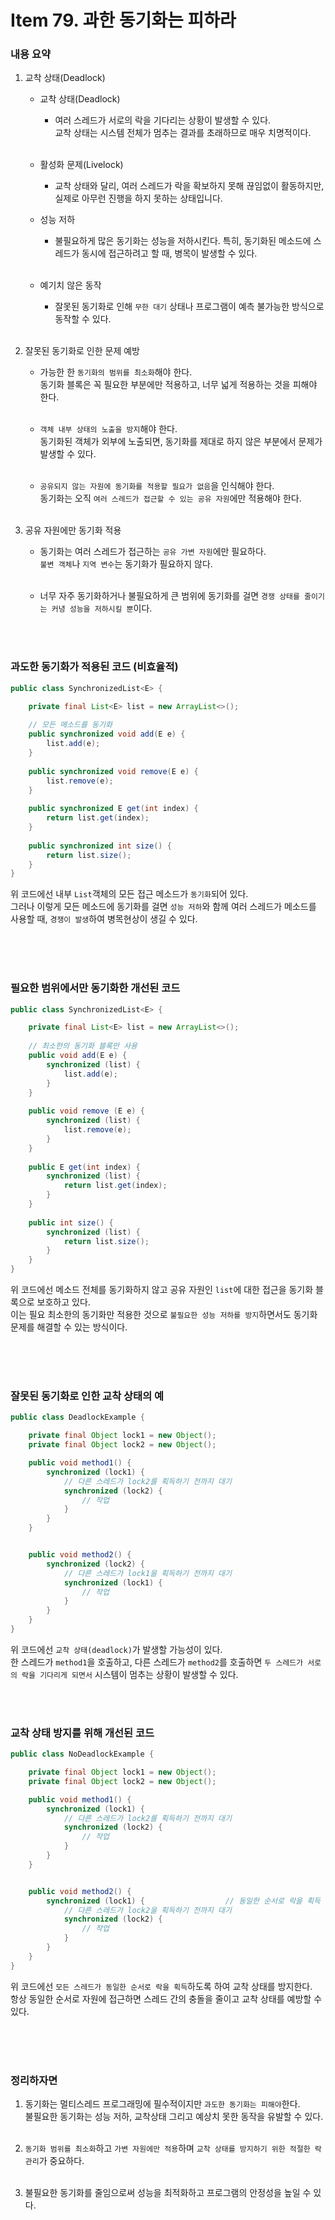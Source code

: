 # Item 79. 과한 동기화는 피하라

### 내용 요약 <br>
1. 교착 상태(Deadlock)
   - 교착 상태(Deadlock)
       - 여러 스레드가 서로의 락을 기다리는 상황이 발생할 수 있다. <br>
         교착 상태는 시스템 전체가 멈추는 결과를 초래하므로 매우 치명적이다. <br><br>
     
   - 활성화 문제(Livelock) 
     - 교착 상태와 달리, 여러 스레드가 락을 확보하지 못해 끊임없이 활동하지만, 실제로 아무런 진행을 하지 못하는 상태입니다.

   - 성능 저하
       - 불필요하게 많은 동기화는 성능을 저하시킨다. 
         특히, 동기화된 메소드에 스레드가 동시에 접근하려고 할 때, 병목이 발생할 수 있다. <br><br>

   - 예기치 않은 동작
      - 잘못된 동기화로 인해 `무한 대기` 상태나 프로그램이 예측 불가능한 방식으로 동작할 수 있다. <br><br>

2. 잘못된 동기화로 인한 문제 예방
   - 가능한 한 `동기화의 범위를 최소화`해야 한다. <br>
     동기화 블록은 꼭 필요한 부분에만 적용하고, 너무 넓게 적용하는 것을 피해야 한다. <br><br>

   - `객체 내부 상태의 노출을 방지`해야 한다. <br>
     동기화된 객체가 외부에 노출되면, 동기화를 제대로 하지 않은 부분에서 문제가 발생할 수 있다. <br><br>

   - `공유되지 않는 자원에 동기화를 적용할 필요가 없음`을 인식해야 한다. <br>
     동기화는 오직 `여러 스레드가 접근할 수 있는 공유 자원`에만 적용해야 한다. <br><br>


3. 공유 자원에만 동기화 적용
   - 동기화는 여러 스레드가 접근하는 `공유 가변 자원`에만 필요하다. <br>
     `불변 객체`나 `지역 변수`는 동기화가 필요하지 않다. <br><br>
   
   - 너무 자주 동기화하거나 불필요하게 큰 범위에 동기화를 걸면 `경쟁 상태를 줄이기는 커녕 성능을 저하시킬 뿐`이다.
   
<br><br>



### 과도한 동기화가 적용된 코드 (비효율적)
```java
public class SynchronizedList<E> {

    private final List<E> list = new ArrayList<>();
    
    // 모든 메소드를 동기화
    public synchronized void add(E e) {
        list.add(e);
    }
    
    public synchronized void remove(E e) {
        list.remove(e);
    }
    
    public synchronized E get(int index) {
        return list.get(index);
    }
    
    public synchronized int size() {
        return list.size();
    }
}
```
위 코드에선 내부 `List`객체의 모든 접근 메소드가 `동기화`되어 있다. <br>
그러나 이렇게 모든 메소드에 동기화를 걸면 `성능 저하`와 함께 여러 스레드가 메소드를 사용할 때, `경쟁이 발생`하여 병목현상이 생길 수 있다. <br><br>

<br><br>




### 필요한 범위에서만 동기화한 개선된 코드
```java
public class SynchronizedList<E> {

    private final List<E> list = new ArrayList<>();
    
    // 최소한의 동기화 블록만 사용
    public void add(E e) {
        synchronized (list) {
            list.add(e);
        }
    }
    
    public void remove (E e) {
        synchronized (list) {
            list.remove(e);
        }
    }
    
    public E get(int index) {
        synchronized (list) {
            return list.get(index);
        }
    }
    
    public int size() {
        synchronized (list) {
            return list.size();
        }
    }
}
```
위 코드에선 메소드 전체를 동기화하지 않고 공유 자원인 `list`에 대한 접근을 동기화 블록으로 보호하고 있다. <br>
이는 필요 최소한의 동기화만 적용한 것으로 `불필요한 성능 저하를 방지`하면서도 동기화 문제를 해결할 수 있는 방식이다. <br><br>

<br><br>



### 잘못된 동기화로 인한 교착 상태의 예
```java
public class DeadlockExample {

    private final Object lock1 = new Object();
    private final Object lock2 = new Object();

    public void method1() {
        synchronized (lock1) {
            // 다른 스레드가 lock2를 획득하기 전까지 대기
            synchronized (lock2) {
                // 작업
            }
        }
    }


    public void method2() {
        synchronized (lock2) {
            // 다른 스레드가 lock1을 획득하기 전까지 대기
            synchronized (lock1) {
                // 작업
            }
        }
    }
}
```
위 코드에선 `교착 상태(deadlock)`가 발생할 가능성이 있다. <br>
한 스레드가 `method1`을 호출하고, 다른 스레드가 `method2`를 호출하면 `두 스레드가 서로의 락을 기다리게 되면서` 시스템이 멈추는 상황이 발생할 수 있다.

<br><br>



### 교착 상태 방지를 위해 개선된 코드
```java
public class NoDeadlockExample {

    private final Object lock1 = new Object();
    private final Object lock2 = new Object();

    public void method1() {
        synchronized (lock1) {
            // 다른 스레드가 lock2를 획득하기 전까지 대기
            synchronized (lock2) {
                // 작업
            }
        }
    }


    public void method2() {
        synchronized (lock1) {                  // 동일한 순서로 락을 획득
            // 다른 스레드가 lock2을 획득하기 전까지 대기
            synchronized (lock2) {
                // 작업
            }
        }
    }
}
```
위 코드에선 `모든 스레드가 동일한 순서로 락을 획득`하도록 하여 교착 상태를 방지한다. <br>
항상 동일한 순서로 자원에 접근하면 스레드 간의 충돌을 줄이고 교착 상태를 예방할 수 있다. <br><br>

<br><br>


### 정리하자면
1. 동기화는 멀티스레드 프로그래밍에 필수적이지만 `과도한 동기화는 피해야`한다. <br>
   불필요한 동기화는 성능 저하, 교착상태 그리고 예상치 못한 동작을 유발할 수 있다. <br><br>

2. `동기화 범위를 최소화`하고 `가변 자원에만 적용`하며 `교착 상태를 방지하기 위한 적절한 락 관리`가 중요하다. <br><br>

3. 불필요한 동기화를 줄임으로써 성능을 최적화하고 프로그램의 안정성을 높일 수 있다. <br><br>


